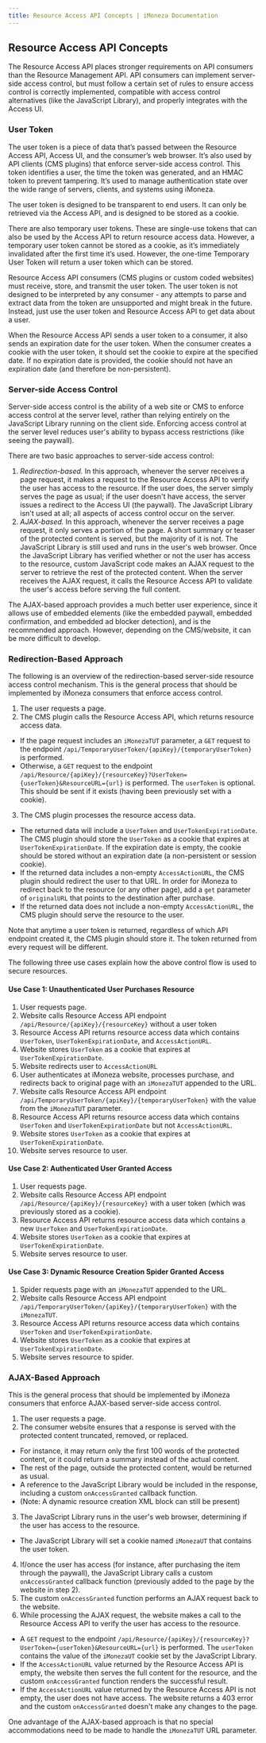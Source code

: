 ```yaml
---
title: Resource Access API Concepts | iMoneza Documentation
---
```

## Resource Access API Concepts

The Resource Access API places stronger requirements on API consumers than the Resource Management API. API consumers can implement server-side access control, but must follow a certain set of rules to ensure access control is correctly implemented, compatible with access control alternatives (like the JavaScript Library), and properly integrates with the Access UI.

### User Token

The user token is a piece of data that’s passed between the Resource Access API, Access UI, and the consumer’s web browser. It’s also used by API clients (CMS plugins) that enforce server-side access control. This token identifies a user, the time the token was generated, and an HMAC token to prevent tampering. It’s used to manage authentication state over the wide range of servers, clients, and systems using iMoneza.

The user token is designed to be transparent to end users. It can only be retrieved via the Access API, and is designed to be stored as a cookie.

There are also temporary user tokens. These are single-use tokens that can also be used by the Access API to return resource access data. However, a temporary user token cannot be stored as a cookie, as it’s immediately invalidated after the first time it’s used. However, the one-time Temporary User Token will return a user token which can be stored.

Resource Access API consumers (CMS plugins or custom coded websites) must receive, store, and transmit the user token. The user token is not designed to be interpreted by any consumer - any attempts to parse and extract data from the token are unsupported and might break in the future. Instead, just use the user token and Resource Access API to get data about a user.

When the Resource Access API sends a user token to a consumer, it also sends an expiration date for the user token. When the consumer creates a cookie with the user token, it should set the cookie to expire at the specified date. If no expiration date is provided, the cookie should not have an expiration date (and therefore be non-persistent).

### Server-side Access Control

Server-side access control is the ability of a web site or CMS to enforce access control at the server level, rather than relying entirely on the JavaScript Library running on the client side. Enforcing access control at the server level reduces user's ability to bypass access restrictions (like seeing the paywall).

There are two basic approaches to server-side access control:

1. *Redirection-based.* In this approach, whenever the server receives a page request, it makes a request to the Resource Access API to verify the user has access to the resource. If the user does, the server simply serves the page as usual; if the user doesn't have access, the server issues a redirect to the Access UI (the paywall). The JavaScript Library isn't used at all; all aspects of access control occur on the server.
2. *AJAX-based.* In this approach, whenever the server receives a page request, it only serves a portion of the page. A short summary or teaser of the protected content is served, but the majority of it is not. The JavaScript Library is still used and runs in the user's web browser. Once the JavaScript Library has verified whether or not the user has access to the resource, custom JavaScript code makes an AJAX request to the server to retrieve the rest of the protected content. When the server receives the AJAX request, it calls the Resource Access API to validate the user's access before serving the full content.
 
The AJAX-based approach provides a much better user experience, since it allows use of embedded elements (like the embedded paywall, embedded confirmation, and embedded ad blocker detection), and is the recommended approach. However, depending on the CMS/website, it can be more difficult to develop.

### Redirection-Based Approach

The following is an overview of the redirection-based server-side resource access control mechanism. This is the general process that should be implemented by iMoneza consumers that enforce access control.

1.	The user requests a page.  
2.	The CMS plugin calls the Resource Access API, which returns resource access data. 
  * If the page request includes an `iMonezaTUT` parameter, a `GET` request to the endpoint `/api/TemporaryUserToken/{apiKey}/{temporaryUserToken}` is performed.  
  * Otherwise, a `GET` request to the endpoint `/api/Resource/{apiKey}/{resourceKey}?UserToken={userToken}&ResourceURL={url}` is performed.  The `userToken` is optional. This should be sent if it exists (having been previously set with a cookie).  
3.	The CMS plugin processes the resource access data.  
  * The returned data will include a `UserToken` and `UserTokenExpirationDate`. The CMS plugin should store the `UserToken` as a cookie that expires at `UserTokenExpirationDate`. If the expiration date is empty, the cookie should be stored without an expiration date (a non-persistent or session cookie).
  * If the returned data includes a non-empty `AccessActionURL`, the CMS plugin should redirect the user to that URL.  In order for iMoneza to redirect back to the resource (or any other page), add a `get` parameter of `originalURL` that points to the destination after purchase. 
  * If the returned data does not include a non-empty `AccessActionURL`, the CMS plugin should serve the resource to the user.  

Note that anytime a user token is returned, regardless of which API endpoint created it, the CMS plugin should store it. The token returned from every request will be different.  

The following three use cases explain how the above control flow is used to secure resources.  

#### Use Case 1: Unauthenticated User Purchases Resource

1.	User requests page.  
2.	Website calls Resource Access API endpoint `/api/Resource/{apiKey}/{resourceKey}` without a user token  
3.	Resource Access API returns resource access data which contains `UserToken`, `UserTokenExpirationDate`, and `AccessActionURL`.  
4.	Website stores `UserToken` as a cookie that expires at `UserTokenExpirationDate`.  
5.	Website redirects user to `AccessActionURL`  
6.	User authenticates at iMoneza website, processes purchase, and redirects back to original page with an `iMonezaTUT` appended to the URL.  
7.	Website calls Resource Access API endpoint `/api/TemporaryUserToken/{apiKey}/{temporaryUserToken}` with the value from the `iMonezaTUT` parameter.  
8.	Resource Access API returns resource access data which contains `UserToken` and `UserTokenExpirationDate` but not `AccessActionURL`.  
9.	Website stores `UserToken` as a cookie that expires at `UserTokenExpirationDate`.  
10.	Website serves resource to user.  

#### Use Case 2: Authenticated User Granted Access

1.	User requests page.  
2.	Website calls Resource Access API endpoint `/api/Resource/{apiKey}/{resourceKey}` with a user token (which was previously stored as a cookie).  
3.	Resource Access API returns resource access data which contains a new `UserToken` and `UserTokenExpirationDate`.  
4.	Website stores `UserToken` as a cookie that expires at `UserTokenExpirationDate`. 
5.	Website serves resource to user.  

#### Use Case 3: Dynamic Resource Creation Spider Granted Access

1.	Spider requests page with an `iMonezaTUT` appended to the URL.  
2.	Website calls Resource Access API endpoint `/api/TemporaryUserToken/{apiKey}/{temporaryUserToken}` with the `iMonezaTUT`.  
3.	Resource Access API returns resource access data which contains `UserToken` and `UserTokenExpirationDate`.  
4.	Website stores `UserToken` as a cookie that expires at `UserTokenExpirationDate`.
5.	Website serves resource to spider.  

### AJAX-Based Approach

This is the general process that should be implemented by iMoneza consumers that enforce AJAX-based server-side access control.

1.	The user requests a page.
2.	The consumer website ensures that a response is served with the protected content truncated, removed, or replaced.
  * For instance, it may return only the first 100 words of the protected content, or it could return a summary instead of the actual content.
  * The rest of the page, outside the protected content, would be returned as usual.
  * A reference to the JavaScript Library would be included in the response, including a custom `onAccessGranted` callback function.
  * (Note: A dynamic resource creation XML block can still be present)  
3.	The JavaScript Library runs in the user's web browser, determining if the user has access to the resource.
  * The JavaScript Library will set a cookie named `iMonezaUT` that contains the user token.
4.	If/once the user has access (for instance, after purchasing the item through the paywall), the JavaScript Library calls a custom `onAccessGranted` callback function (previously added to the page by the website in step 2).
5.	The custom `onAccessGranted` function performs an AJAX request back to the website.
6.	While processing the AJAX request, the website makes a call to the Resource Access API to verify the user has access to the resource.
  * A `GET` request to the endpoint `/api/Resource/{apiKey}/{resourceKey}?UserToken={userToken}&ResourceURL={url}` is performed.  The `userToken` contains the value of the `iMonezaUT` cookie set by the JavaScript Library.
  * If the `AccessActionURL` value returned by the Resource Access API is empty, the website then serves the full content for the resource, and the custom `onAccessGranted` function renders the successful result.
  * If the `AccessActionURL` value returned by the Resource Access API is not empty, the user does not have access. The website returns a 403 error and the custom `onAccessGranted` doesn't make any changes to the page.

One advantage of the AJAX-based approach is that no special accommodations need to be made to handle the `iMonezaTUT` URL parameter.
